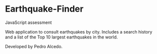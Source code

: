 # Earthquake-Finder
JavaScript assessment

Web application to consult earthquakes by city. Includes a search history and a list of the Top 10 largest earthquakes in the world.

Developed by Pedro Alcedo.
